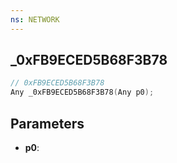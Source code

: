 ```yaml
---
ns: NETWORK
---
```

## _0xFB9ECED5B68F3B78

```c
// 0xFB9ECED5B68F3B78
Any _0xFB9ECED5B68F3B78(Any p0);
```

## Parameters
* **p0**:
